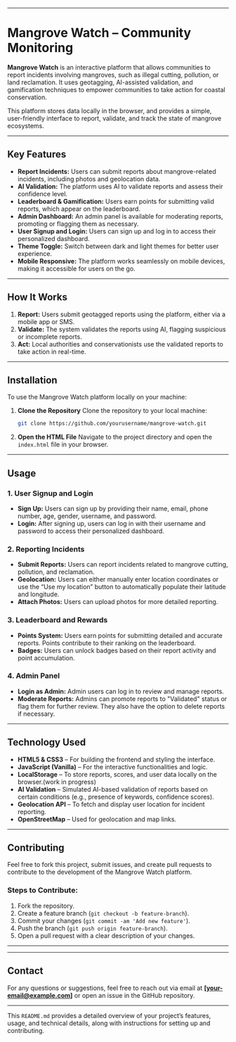 

---

# Mangrove Watch – Community Monitoring

**Mangrove Watch** is an interactive platform that allows communities to report incidents involving mangroves, such as illegal cutting, pollution, or land reclamation. It uses geotagging, AI-assisted validation, and gamification techniques to empower communities to take action for coastal conservation.

This platform stores data locally in the browser, and provides a simple, user-friendly interface to report, validate, and track the state of mangrove ecosystems.

---

## Key Features

* **Report Incidents:** Users can submit reports about mangrove-related incidents, including photos and geolocation data.
* **AI Validation:** The platform uses AI to validate reports and assess their confidence level.
* **Leaderboard & Gamification:** Users earn points for submitting valid reports, which appear on the leaderboard.
* **Admin Dashboard:** An admin panel is available for moderating reports, promoting or flagging them as necessary.
* **User Signup and Login:** Users can sign up and log in to access their personalized dashboard.
* **Theme Toggle:** Switch between dark and light themes for better user experience.
* **Mobile Responsive:** The platform works seamlessly on mobile devices, making it accessible for users on the go.

---

## How It Works

1. **Report:** Users submit geotagged reports using the platform, either via a mobile app or SMS.
2. **Validate:** The system validates the reports using AI, flagging suspicious or incomplete reports.
3. **Act:** Local authorities and conservationists use the validated reports to take action in real-time.

---

## Installation

To use the Mangrove Watch platform locally on your machine:

1. **Clone the Repository**
   Clone the repository to your local machine:

   ```bash
   git clone https://github.com/yourusername/mangrove-watch.git
   ```

2. **Open the HTML File**
   Navigate to the project directory and open the `index.html` file in your browser.

---

## Usage

### 1. **User Signup and Login**

* **Sign Up:** Users can sign up by providing their name, email, phone number, age, gender, username, and password.
* **Login:** After signing up, users can log in with their username and password to access their personalized dashboard.

### 2. **Reporting Incidents**

* **Submit Reports:** Users can report incidents related to mangrove cutting, pollution, and reclamation.
* **Geolocation:** Users can either manually enter location coordinates or use the “Use my location” button to automatically populate their latitude and longitude.
* **Attach Photos:** Users can upload photos for more detailed reporting.

### 3. **Leaderboard and Rewards**

* **Points System:** Users earn points for submitting detailed and accurate reports. Points contribute to their ranking on the leaderboard.
* **Badges:** Users can unlock badges based on their report activity and point accumulation.

### 4. **Admin Panel**

* **Login as Admin:** Admin users can log in to review and manage reports.
* **Moderate Reports:** Admins can promote reports to "Validated" status or flag them for further review. They also have the option to delete reports if necessary.

---

## Technology Used

* **HTML5 & CSS3** – For building the frontend and styling the interface.
* **JavaScript (Vanilla)** – For the interactive functionalities and logic.
* **LocalStorage** – To store reports, scores, and user data locally on the browser.(work in progress)
* **AI Validation** – Simulated AI-based validation of reports based on certain conditions (e.g., presence of keywords, confidence scores).
* **Geolocation API** – To fetch and display user location for incident reporting.
* **OpenStreetMap** – Used for geolocation and map links.

---

## Contributing

Feel free to fork this project, submit issues, and create pull requests to contribute to the development of the Mangrove Watch platform.

### Steps to Contribute:

1. Fork the repository.
2. Create a feature branch (`git checkout -b feature-branch`).
3. Commit your changes (`git commit -am 'Add new feature'`).
4. Push the branch (`git push origin feature-branch`).
5. Open a pull request with a clear description of your changes.

---
---

## Contact

For any questions or suggestions, feel free to reach out via email at **\[[your-email@example.com](mailto:your-email@example.com)]** or open an issue in the GitHub repository.

---

This `README.md` provides a detailed overview of your project’s features, usage, and technical details, along with instructions for setting up and contributing.
